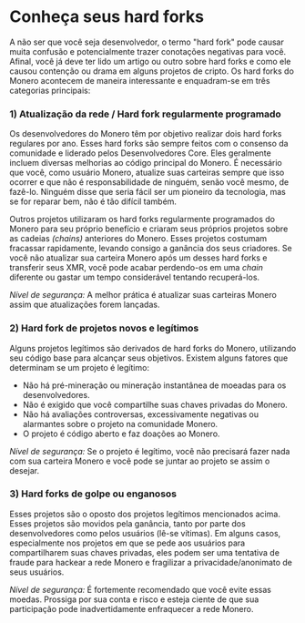 # Conheça seus hard forks

A não ser que você seja desenvolvedor, o termo "hard fork" pode causar muita confusão e potencialmente trazer conotações negativas para você. Afinal, você já deve ter lido um artigo ou outro sobre hard forks e como ele causou contenção ou drama em alguns projetos de cripto. Os hard forks do Monero acontecem de maneira interessante e enquadram-se em três categorias principais:

### 1) Atualização da rede / Hard fork regularmente programado

Os desenvolvedores do Monero têm por objetivo realizar dois hard forks regulares por ano. Esses hard forks são sempre feitos com o consenso da comunidade e liderado pelos Desenvolvedores Core. Eles geralmente incluem diversas melhorias ao código principal do Monero. É necessário que você, como usuário Monero, atualize suas carteiras sempre que isso ocorrer e que não é responsabilidade de ninguém, senão você mesmo, de fazê-lo. Ninguém disse que seria fácil ser um pioneiro da tecnologia, mas se for reparar bem, não é tão difícil também.

Outros projetos utilizaram os hard forks regularmente programados do Monero para seu próprio benefício e criaram seus próprios projetos sobre as cadeias _(chains)_ anteriores do Monero. Esses projetos costumam fracassar rapidamente, levando consigo a ganância dos seus criadores. Se você não atualizar sua carteira Monero após um desses hard forks e transferir seus XMR, você pode acabar perdendo-os em uma _chain_ diferente ou gastar um tempo considerável tentando recuperá-los.

_Nível de segurança:_ A melhor prática é atualizar suas carteiras Monero assim que atualizações forem lançadas.

### 2) Hard fork de projetos novos e legítimos


Alguns projetos legítimos são derivados de hard forks do Monero, utilizando seu código base para alcançar seus objetivos. Existem alguns fatores que determinam se um projeto é legítimo:

- Não há pré-mineração ou mineração instantânea de moeadas para os desenvolvedores.
- Não é exigido que você compartilhe suas chaves privadas do Monero.
- Não há avaliações controversas, excessivamente negativas ou alarmantes sobre o projeto na comunidade Monero.
- O projeto é código aberto e faz doações ao Monero.

_Nível de segurança:_ Se o projeto é legítimo, você não precisará fazer nada com sua carteira Monero e você pode se juntar ao projeto se assim o desejar.

### 3) Hard forks de golpe ou enganosos

Esses projetos são o oposto dos projetos legítimos mencionados acima. Esses projetos são movidos pela ganância, tanto por parte dos desenvolvedores como pelos usuários (lê-se vítimas). Em alguns casos, especialmente nos projetos em que se pede aos usuários para compartilharem suas chaves privadas, eles podem ser uma tentativa de fraude para hackear a rede Monero e fragilizar a privacidade/anonimato de seus usuários.

_Nível de segurança:_ É fortemente recomendado que você evite essas moedas. Prossiga por sua conta e risco e esteja ciente de que sua participação pode inadvertidamente enfraquecer a rede Monero.

